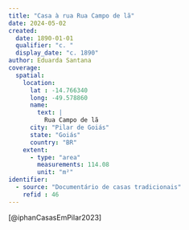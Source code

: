 ```yaml
---
title: "Casa à rua Rua Campo de lã"
date: 2024-05-02
created:
  date: 1890-01-01
  qualifier: "c. "
  display_date: "c. 1890"
author: Eduarda Santana
coverage:
  spatial:
    location:
      lat : -14.766340
      long: -49.578860
      name:
        text: |
          Rua Campo de lã
      city: "Pilar de Goiás"
      state: "Goiás"
      country: "BR"
    extent:
      - type: "area"
        measurements: 114.08
        unit: "m²"
identifier:
  - source: "Documentário de casas tradicionais"
    refid : 46
---
```

[@iphanCasasEmPilar2023]
